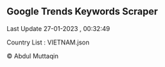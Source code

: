 

## Google Trends Keywords Scraper 
 
Last Update 27-01-2023 , 00:32:49

Country List :
VIETNAM.json



© Abdul Muttaqin 
